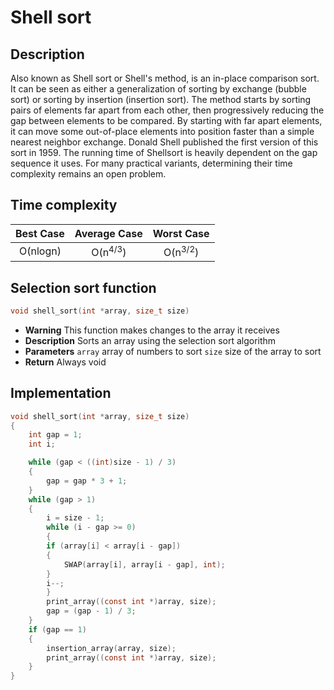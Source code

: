 # Shell sort
## Description
Also known as Shell sort or Shell's method, is an in-place comparison sort. It can be seen as either a generalization of sorting by exchange (bubble sort) or sorting by insertion (insertion sort).
The method starts by sorting pairs of elements far apart from each other, then progressively reducing the gap between elements to be compared. By starting with far apart elements, it can move some out-of-place elements into position faster than a simple nearest neighbor exchange.
Donald Shell published the first version of this sort in 1959. The running time of Shellsort is heavily dependent on the gap sequence it uses. For many practical variants, determining their time complexity remains an open problem.
## Time complexity
|Best Case|Average Case|Worst Case|
|:--:|:--:|:--:|
|O(nlogn)|O(n<sup>4/3</sup>)|O(n<sup>3/2</sup>)|
## Selection sort function
```c
void shell_sort(int *array, size_t size)
```
* **Warning**
	This function makes changes to the array it receives
* **Description**
	Sorts an array using the selection sort algorithm
* **Parameters**
	`array` array of numbers to sort
	`size` size of the array to sort
* **Return**
	Always void
## Implementation
```c
void shell_sort(int *array, size_t size)
{
	int gap = 1;
	int i;

	while (gap < ((int)size - 1) / 3)
	{
		gap = gap * 3 + 1;
	}
	while (gap > 1)
	{
		i = size - 1;
		while (i - gap >= 0)
		{
		if (array[i] < array[i - gap])
		{
			SWAP(array[i], array[i - gap], int);
		}
		i--;
		}
		print_array((const int *)array, size);
		gap = (gap - 1) / 3;
	}
	if (gap == 1)
	{
		insertion_array(array, size);
		print_array((const int *)array, size);
	}
}
```

